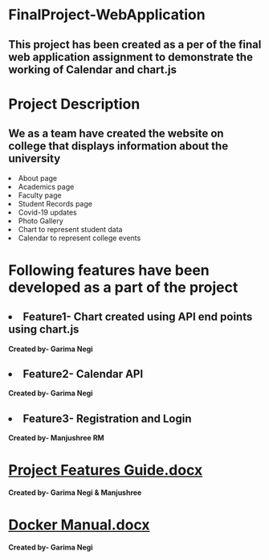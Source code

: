 
# FinalProject-WebApplication
## This project has been created as a per of the final web application assignment to demonstrate the working of Calendar and chart.js
# Project Description
## We as a team have created the website on college that displays information about the university
<li>About page</li>
<li>Academics page</li>
<li>Faculty page</li>
<li>Student Records page</li>
<li>Covid-19 updates</li>
<li>Photo Gallery</li>
<li>Chart to represent student data</li>
<li>Calendar to represent college events</li>

# Following features have been developed as a part of the project
## <li> Feature1- Chart created using API end points using chart.js </li> 
<strong>      Created by- Garima Negi </strong> 
## <li> Feature2- Calendar API </li>
<strong>      Created by- Garima Negi </strong> 
## <li> Feature3- Registration and Login</li>
<strong>      Created by- Manjushree RM </strong>

# [Project Features Guide.docx]()
<strong>      Created by- Garima Negi & Manjushree </strong> 

# [Docker Manual.docx](https://github.com/gn32/FinalProject-WebApplication/files/6463197/Docker.Manual.docx)
<strong>      Created by- Garima Negi </strong> 
